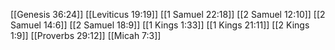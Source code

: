 [[Genesis 36:24]]
[[Leviticus 19:19]]
[[1 Samuel 22:18]]
[[2 Samuel 12:10]]
[[2 Samuel 14:6]]
[[2 Samuel 18:9]]
[[1 Kings 1:33]]
[[1 Kings 21:11]]
[[2 Kings 1:9]]
[[Proverbs 29:12]]
[[Micah 7:3]]

